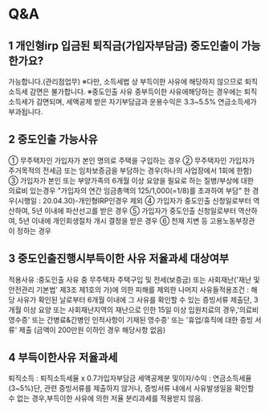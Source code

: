 # Q&A
## 1 개인형irp 입금된 퇴직금(가입자부담금) 중도인출이 가능한가요?
가능합니다.(관리점업무)
※다만, 소득세법 상 부득이한 사유에 해당하지 않으므로 퇴직소득세 감면은 불가합니다.
※중도인출 사유 중부득이한 사유에해당하는 경우에는 퇴직소득세가 감면되며, 세액공제 받은 자기부담금과 운용수익은 3.3~5.5% 연금소득세가 부과됩니다.
## 2 중도인출 가능사유
① 무주택자인 가입자가 본인 명의로 주택을 구입하는 경우 ② 무주택자인 가입자가 주거목적의 전세금 또는 임차보증금을 부담하는 경우(하나의 사업장에서 1회에 한함) ③ 가입자가 본인 또는 부양가족의 6개월 이상 요양을 필요로 하는 질병/부상에 대한 의료비 있는경우
"가입자의 연간 임금총액의 125/1,000(=1/8)를 초과하여 부담" 한 경우(시행일 : 20.04.30)-개인형IRP인경우 제외
④ 가입자가 중도인출 신청일로부터 역산하여, 5년 이내에 파산선고를 받은 경우 ⑤ 가입자가 중도인출 신청일로부터 역산하여, 5년 이내에 개인회생절차 개시 결정을 받은 경우 ⑥ 천재 지변 등 고용노동부장관이 정하는 경우
## 3 중도인출진행시부득이한 사유 저율과세 대상여부
적용사유 :중도인출 사유 중 무주택자 주택구입 및 전세(보증금) 또는 사회재난('재난 및 안전관리 기본법' 제3조 제1호의 가)에 의한 피해를 제외한 나머지 사유들적용조건 : 해당 사유가 확인된 날로부터 6개월 이내에 그 사유를 확인할 수 있는 증빙서류 제출단, 3개월 이상 요양 또는 사회재난지역의 재난으로 인한 15일 이상 입원치료의 경우,'의료비 영수증' 또는 간병료&간병인 인적사항이 기재된 영수증' 또는 '휴업/휴직에 대한 증빙
서류' 제출 (금액이 200만원 이하인 경우 해당사항 없음)
## 4 부득이한사유 저율과세
퇴직소득 : 퇴직소득세율 x 0.7가입자부담금 세액공제분 및이자/수익 : 연금소득세율 (3~5%)단, 관련 증빙서류를 제출하지 않거나, 증빙서류 내에서 사유발생일을 확인할 수 없는 경우,부득이한 사유에 의한 저율 분리과세를 적용받지 않음.
